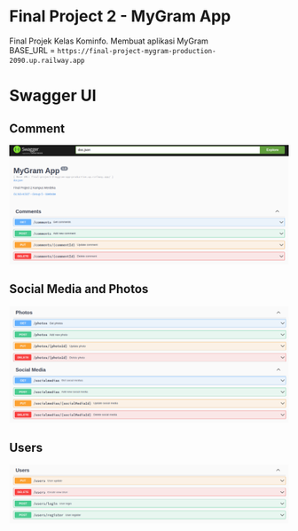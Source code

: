 # Final Project 2 - MyGram App

Final Projek Kelas Kominfo. Membuat aplikasi MyGram <br>
BASE_URL = `https://final-project-mygram-production-2090.up.railway.app`

# Swagger UI

## Comment

![](assets/comments.png)

## Social Media and Photos

![](assets/photos_and_social_media.png)

## Users

![](assets/users.png)
